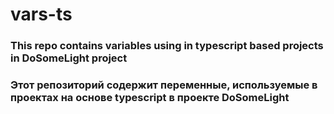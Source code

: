 # vars-ts

### This repo contains variables using in typescript based projects in DoSomeLight project

### Этот репозиторий содержит переменные, используемые в проектах на основе typescript в проекте DoSomeLight
